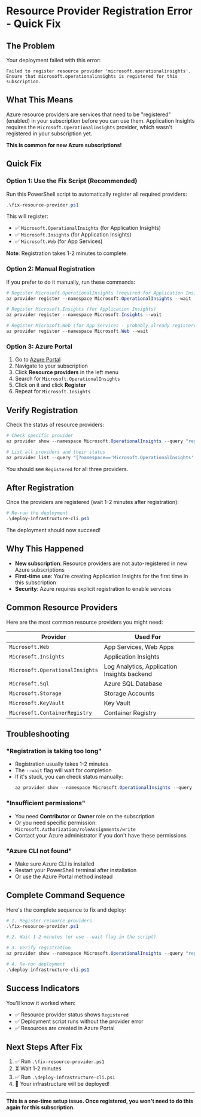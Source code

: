 # Resource Provider Registration Error - Quick Fix

## The Problem

Your deployment failed with this error:
```
Failed to register resource provider 'microsoft.operationalinsights'. 
Ensure that microsoft.operationalinsights is registered for this subscription.
```

## What This Means

Azure resource providers are services that need to be "registered" (enabled) in your subscription before you can use them. Application Insights requires the `Microsoft.OperationalInsights` provider, which wasn't registered in your subscription yet.

**This is common for new Azure subscriptions!**

## Quick Fix

### Option 1: Use the Fix Script (Recommended)

Run this PowerShell script to automatically register all required providers:

```powershell
.\fix-resource-provider.ps1
```

This will register:
- ✅ `Microsoft.OperationalInsights` (for Application Insights)
- ✅ `Microsoft.Insights` (for Application Insights)
- ✅ `Microsoft.Web` (for App Services)

**Note**: Registration takes 1-2 minutes to complete.

### Option 2: Manual Registration

If you prefer to do it manually, run these commands:

```powershell
# Register Microsoft.OperationalInsights (required for Application Insights)
az provider register --namespace Microsoft.OperationalInsights --wait

# Register Microsoft.Insights (for Application Insights)
az provider register --namespace Microsoft.Insights --wait

# Register Microsoft.Web (for App Services - probably already registered)
az provider register --namespace Microsoft.Web --wait
```

### Option 3: Azure Portal

1. Go to [Azure Portal](https://portal.azure.com)
2. Navigate to your subscription
3. Click **Resource providers** in the left menu
4. Search for `Microsoft.OperationalInsights`
5. Click on it and click **Register**
6. Repeat for `Microsoft.Insights`

## Verify Registration

Check the status of resource providers:

```powershell
# Check specific provider
az provider show --namespace Microsoft.OperationalInsights --query "registrationState" -o tsv

# List all providers and their status
az provider list --query "[?namespace=='Microsoft.OperationalInsights' || namespace=='Microsoft.Insights' || namespace=='Microsoft.Web'].{Namespace:namespace, State:registrationState}" -o table
```

You should see `Registered` for all three providers.

## After Registration

Once the providers are registered (wait 1-2 minutes after registration):

```powershell
# Re-run the deployment
.\deploy-infrastructure-cli.ps1
```

The deployment should now succeed!

## Why This Happened

- **New subscription**: Resource providers are not auto-registered in new Azure subscriptions
- **First-time use**: You're creating Application Insights for the first time in this subscription
- **Security**: Azure requires explicit registration to enable services

## Common Resource Providers

Here are the most common resource providers you might need:

| Provider | Used For |
|----------|----------|
| `Microsoft.Web` | App Services, Web Apps |
| `Microsoft.Insights` | Application Insights |
| `Microsoft.OperationalInsights` | Log Analytics, Application Insights backend |
| `Microsoft.Sql` | Azure SQL Database |
| `Microsoft.Storage` | Storage Accounts |
| `Microsoft.KeyVault` | Key Vault |
| `Microsoft.ContainerRegistry` | Container Registry |

## Troubleshooting

### "Registration is taking too long"
- Registration usually takes 1-2 minutes
- The `--wait` flag will wait for completion
- If it's stuck, you can check status manually:
  ```powershell
  az provider show --namespace Microsoft.OperationalInsights --query "registrationState" -o tsv
  ```

### "Insufficient permissions"
- You need **Contributor** or **Owner** role on the subscription
- Or you need specific permission: `Microsoft.Authorization/roleAssignments/write`
- Contact your Azure administrator if you don't have these permissions

### "Azure CLI not found"
- Make sure Azure CLI is installed
- Restart your PowerShell terminal after installation
- Or use the Azure Portal method instead

## Complete Command Sequence

Here's the complete sequence to fix and deploy:

```powershell
# 1. Register resource providers
.\fix-resource-provider.ps1

# 2. Wait 1-2 minutes (or use --wait flag in the script)

# 3. Verify registration
az provider show --namespace Microsoft.OperationalInsights --query "registrationState" -o tsv

# 4. Re-run deployment
.\deploy-infrastructure-cli.ps1
```

## Success Indicators

You'll know it worked when:
- ✅ Resource provider status shows `Registered`
- ✅ Deployment script runs without the provider error
- ✅ Resources are created in Azure Portal

## Next Steps After Fix

1. ✅ Run `.\fix-resource-provider.ps1`
2. ⏳ Wait 1-2 minutes
3. ✅ Run `.\deploy-infrastructure-cli.ps1`
4. 🎉 Your infrastructure will be deployed!

---

**This is a one-time setup issue. Once registered, you won't need to do this again for this subscription.**
